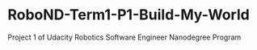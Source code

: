 # RoboND-Term1-P1-Build-My-World
Project 1 of Udacity Robotics Software Engineer Nanodegree Program
